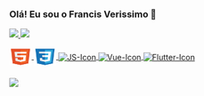### Olá! Eu sou o Francis Verissimo 👋

<div>
  <a href="https://github.com/francissverissimo">
  <img height="180em" src="https://github-readme-stats.vercel.app/api?username=francissverissimo&show_icons=true&theme=monokai&include_all_commits=true&count_private=true"/>
  <img height="180em" src="https://github-readme-stats.vercel.app/api/top-langs/?username=francissverissimo&layout=compact&langs_count=7&theme=monokai"/>
</div>

<div style="display: inline_block"><br>
  <img align="center" alt="HTML-Icon" height="30" width="40" src="https://raw.githubusercontent.com/devicons/devicon/master/icons/html5/html5-original.svg">  
  <img align="center" alt="CSS-Icon" height="30" width="40" src="https://raw.githubusercontent.com/devicons/devicon/master/icons/css3/css3-original.svg">
  <img align="center" alt="JS-Icon" height="30" width="40" src="https://cdn.jsdelivr.net/gh/devicons/devicon/icons/javascript/javascript-original.svg">
  <img align="center" alt="Vue-Icon" height="30" width="40" src="https://cdn.jsdelivr.net/gh/devicons/devicon/icons/vuejs/vuejs-original.svg">
  <img align="center" alt="Flutter-Icon" height="30" width="40" src="https://cdn.jsdelivr.net/gh/devicons/devicon/icons/flutter/flutter-original.svg">
</div>

###

<div> 
  <a href="https://www.linkedin.com/in/francis-s-veríssimo-906a53217" target="_blank"><img src="https://img.shields.io/badge/LinkedIn-0077B5?style=for-the-badge&logo=linkedin&logoColor=white" target="_blank"></a> 
</div>
